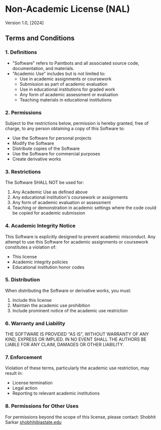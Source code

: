 # Non-Academic License (NAL)

Version 1.0, [2024]

## Terms and Conditions

### 1. Definitions

- "Software" refers to Paintbots and all associated source code, documentation, and materials.
- "Academic Use" includes but is not limited to:
  - Use in academic assignments or coursework
  - Submission as part of academic evaluation
  - Use in educational institutions for graded work
  - Any form of academic assessment or evaluation
  - Teaching materials in educational institutions

### 2. Permissions

Subject to the restrictions below, permission is hereby granted, free of charge, to any person obtaining a copy of this Software to:
- Use the Software for personal projects
- Modify the Software
- Distribute copies of the Software
- Use the Software for commercial purposes
- Create derivative works

### 3. Restrictions

The Software SHALL NOT be used for:
1. Any Academic Use as defined above
2. Any educational institution's coursework or assignments
3. Any form of academic evaluation or assessment
4. Teaching or demonstration in academic settings where the code could be copied for academic submission

### 4. Academic Integrity Notice

This Software is explicitly designed to prevent academic misconduct. Any attempt to use this Software for academic assignments or coursework constitutes a violation of:
- This license
- Academic integrity policies
- Educational institution honor codes

### 5. Distribution

When distributing the Software or derivative works, you must:
1. Include this license
2. Maintain the academic use prohibition
3. Include prominent notice of the academic use restriction

### 6. Warranty and Liability

THE SOFTWARE IS PROVIDED "AS IS", WITHOUT WARRANTY OF ANY KIND, EXPRESS OR IMPLIED. IN NO EVENT SHALL THE AUTHORS BE LIABLE FOR ANY CLAIM, DAMAGES OR OTHER LIABILITY.

### 7. Enforcement

Violation of these terms, particularly the academic use restriction, may result in:
- License termination
- Legal action
- Reporting to relevant academic institutions

### 8. Permissions for Other Uses

For permissions beyond the scope of this license, please contact:
Shobhit Sarkar
shobhit@iastate.edu